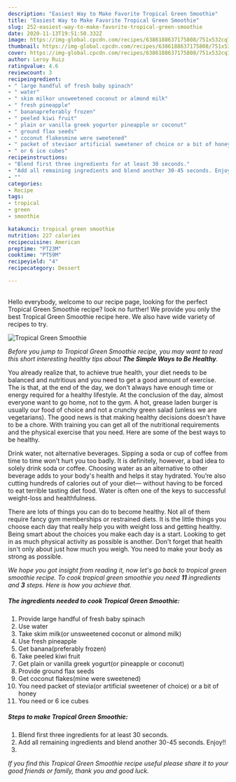 ```yaml
---
description: "Easiest Way to Make Favorite Tropical Green Smoothie"
title: "Easiest Way to Make Favorite Tropical Green Smoothie"
slug: 252-easiest-way-to-make-favorite-tropical-green-smoothie
date: 2020-11-13T19:51:50.332Z
image: https://img-global.cpcdn.com/recipes/6386188637175808/751x532cq70/tropical-green-smoothie-recipe-main-photo.jpg
thumbnail: https://img-global.cpcdn.com/recipes/6386188637175808/751x532cq70/tropical-green-smoothie-recipe-main-photo.jpg
cover: https://img-global.cpcdn.com/recipes/6386188637175808/751x532cq70/tropical-green-smoothie-recipe-main-photo.jpg
author: Leroy Ruiz
ratingvalue: 4.6
reviewcount: 3
recipeingredient:
- " large handful of fresh baby spinach"
- " water"
- " skim milkor unsweetened coconut or almond milk"
- " fresh pineapple"
- " bananapreferably frozen"
- " peeled kiwi fruit"
- " plain or vanilla greek yogurtor pineapple or coconut"
- " ground flax seeds"
- " coconut flakesmine were sweetened"
- " packet of steviaor artificial sweetener of choice or a bit of honey"
- " or 6 ice cubes"
recipeinstructions:
- "Blend first three ingredients for at least 30 seconds."
- "Add all remaining ingredients and blend another 30-45 seconds. Enjoy!!"
- ""
categories:
- Recipe
tags:
- tropical
- green
- smoothie

katakunci: tropical green smoothie 
nutrition: 227 calories
recipecuisine: American
preptime: "PT23M"
cooktime: "PT59M"
recipeyield: "4"
recipecategory: Dessert

---
```

<br>
Hello everybody, welcome to our recipe page, looking for the perfect Tropical Green Smoothie recipe? look no further! We provide you only the best Tropical Green Smoothie recipe here. We also have wide variety of recipes to try.
<br>


![Tropical Green Smoothie](https://img-global.cpcdn.com/recipes/6386188637175808/751x532cq70/tropical-green-smoothie-recipe-main-photo.jpg)

<i>Before you jump to Tropical Green Smoothie recipe, you may want to read this short interesting healthy tips about <strong>The Simple Ways to Be Healthy</strong>.</i>

You already realize that, to achieve true health, your diet needs to be balanced and nutritious and you need to get a good amount of exercise. The  is that, at the end of the day, we don't always have enough time or energy required for a healthy lifestyle. At the conclusion of the day, almost everyone want to go home, not to the gym. A hot, grease laden burger is usually our food of choice and not a crunchy green salad (unless we are vegetarians). The good news is that making healthy decisions doesn’t have to be a chore. With training you can get all of the nutritional requirements and the physical exercise that you need. Here are some of the best ways to be healthy.

Drink water, not alternative beverages. Sipping a soda or cup of coffee from time to time won't hurt you too badly. It is definitely, however, a bad idea to solely drink soda or coffee. Choosing water as an alternative to other beverage adds to your body's health and helps it stay hydrated. You’re also cutting hundreds of calories out of your diet— without having to be forced to eat terrible tasting diet food. Water is often one of the keys to successful weight-loss and healthfulness.

There are lots of things you can do to become healthy. Not all of them require fancy gym memberships or restrained diets. It is the little things you choose each day that really help you with weight loss and getting healthy. Being smart about the choices you make each day is a start. Looking to get in as much physical activity as possible is another. Don't forget that health isn't only about just how much you weigh. You need to make your body as strong as possible. 


<i>We hope you got insight from reading it, now let's go back to tropical green smoothie recipe. To cook tropical green smoothie you need <strong>11</strong> ingredients and <strong>3</strong> steps. Here is how you achieve that.
</i>

##### The ingredients needed to cook Tropical Green Smoothie:

1. Provide  large handful of fresh baby spinach
1. Use  water
1. Take  skim milk(or unsweetened coconut or almond milk)
1. Use  fresh pineapple
1. Get  banana(preferably frozen)
1. Take  peeled kiwi fruit
1. Get  plain or vanilla greek yogurt(or pineapple or coconut)
1. Provide  ground flax seeds
1. Get  coconut flakes(mine were sweetened)
1. You need  packet of stevia(or artificial sweetener of choice) or a bit of honey
1. You need  or 6 ice cubes


##### Steps to make Tropical Green Smoothie:

1. Blend first three ingredients for at least 30 seconds.
1. Add all remaining ingredients and blend another 30-45 seconds. Enjoy!!
1. 


<i>If you find this Tropical Green Smoothie recipe useful please share it to your good friends or family, thank you and good luck.</i>
